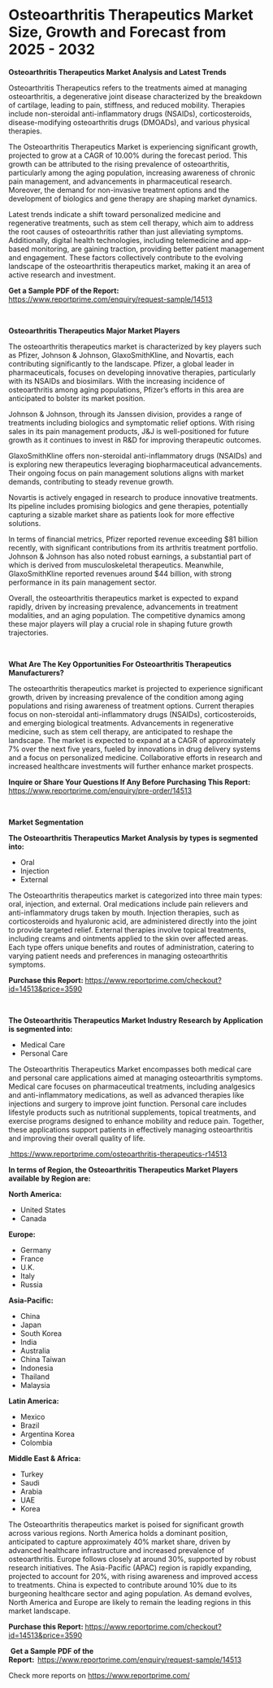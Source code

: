 <p><h1>Osteoarthritis Therapeutics Market Size, Growth and Forecast from 2025 - 2032</h1></p><p><strong>Osteoarthritis Therapeutics Market Analysis and Latest Trends</strong></p>
<p><p>Osteoarthritis Therapeutics refers to the treatments aimed at managing osteoarthritis, a degenerative joint disease characterized by the breakdown of cartilage, leading to pain, stiffness, and reduced mobility. Therapies include non-steroidal anti-inflammatory drugs (NSAIDs), corticosteroids, disease-modifying osteoarthritis drugs (DMOADs), and various physical therapies. </p><p>The Osteoarthritis Therapeutics Market is experiencing significant growth, projected to grow at a CAGR of 10.00% during the forecast period. This growth can be attributed to the rising prevalence of osteoarthritis, particularly among the aging population, increasing awareness of chronic pain management, and advancements in pharmaceutical research. Moreover, the demand for non-invasive treatment options and the development of biologics and gene therapy are shaping market dynamics.</p><p>Latest trends indicate a shift toward personalized medicine and regenerative treatments, such as stem cell therapy, which aim to address the root causes of osteoarthritis rather than just alleviating symptoms. Additionally, digital health technologies, including telemedicine and app-based monitoring, are gaining traction, providing better patient management and engagement. These factors collectively contribute to the evolving landscape of the osteoarthritis therapeutics market, making it an area of active research and investment.</p></p>
<p><strong>Get a Sample PDF of the Report:&nbsp;</strong> <a href="https://www.reportprime.com/enquiry/request-sample/14513?utm_campaign=2866&utm_medium=2&utm_source=Github&utm_content=ia&utm_term=20032025&utm_id=osteoarthritis-therapeutics">https://www.reportprime.com/enquiry/request-sample/14513</a></p>
<p>&nbsp;</p>
<p><strong>Osteoarthritis Therapeutics Major Market Players</strong></p>
<p><p>The osteoarthritis therapeutics market is characterized by key players such as Pfizer, Johnson & Johnson, GlaxoSmithKline, and Novartis, each contributing significantly to the landscape. Pfizer, a global leader in pharmaceuticals, focuses on developing innovative therapies, particularly with its NSAIDs and biosimilars. With the increasing incidence of osteoarthritis among aging populations, Pfizer’s efforts in this area are anticipated to bolster its market position.</p><p>Johnson & Johnson, through its Janssen division, provides a range of treatments including biologics and symptomatic relief options. With rising sales in its pain management products, J&J is well-positioned for future growth as it continues to invest in R&D for improving therapeutic outcomes.</p><p>GlaxoSmithKline offers non-steroidal anti-inflammatory drugs (NSAIDs) and is exploring new therapeutics leveraging biopharmaceutical advancements. Their ongoing focus on pain management solutions aligns with market demands, contributing to steady revenue growth.</p><p>Novartis is actively engaged in research to produce innovative treatments. Its pipeline includes promising biologics and gene therapies, potentially capturing a sizable market share as patients look for more effective solutions.</p><p>In terms of financial metrics, Pfizer reported revenue exceeding $81 billion recently, with significant contributions from its arthritis treatment portfolio. Johnson & Johnson has also noted robust earnings, a substantial part of which is derived from musculoskeletal therapeutics. Meanwhile, GlaxoSmithKline reported revenues around $44 billion, with strong performance in its pain management sector.</p><p>Overall, the osteoarthritis therapeutics market is expected to expand rapidly, driven by increasing prevalence, advancements in treatment modalities, and an aging population. The competitive dynamics among these major players will play a crucial role in shaping future growth trajectories.</p></p>
<p>&nbsp;</p>
<p><strong>What Are The Key Opportunities For Osteoarthritis Therapeutics Manufacturers?</strong></p>
<p><p>The osteoarthritis therapeutics market is projected to experience significant growth, driven by increasing prevalence of the condition among aging populations and rising awareness of treatment options. Current therapies focus on non-steroidal anti-inflammatory drugs (NSAIDs), corticosteroids, and emerging biological treatments. Advancements in regenerative medicine, such as stem cell therapy, are anticipated to reshape the landscape. The market is expected to expand at a CAGR of approximately 7% over the next five years, fueled by innovations in drug delivery systems and a focus on personalized medicine. Collaborative efforts in research and increased healthcare investments will further enhance market prospects.</p></p>
<p><strong>Inquire or Share Your Questions If Any Before Purchasing This Report:</strong> <a href="https://www.reportprime.com/enquiry/pre-order/14513?utm_campaign=2866&utm_medium=2&utm_source=Github&utm_content=ia&utm_term=20032025&utm_id=osteoarthritis-therapeutics">https://www.reportprime.com/enquiry/pre-order/14513</a></p>
<p>&nbsp;</p>
<p><strong>Market Segmentation</strong></p>
<p><strong>The Osteoarthritis Therapeutics Market Analysis by types is segmented into:</strong></p>
<p><ul><li>Oral</li><li>Injection</li><li>External</li></ul></p>
<p><p>The Osteoarthritis therapeutics market is categorized into three main types: oral, injection, and external. Oral medications include pain relievers and anti-inflammatory drugs taken by mouth. Injection therapies, such as corticosteroids and hyaluronic acid, are administered directly into the joint to provide targeted relief. External therapies involve topical treatments, including creams and ointments applied to the skin over affected areas. Each type offers unique benefits and routes of administration, catering to varying patient needs and preferences in managing osteoarthritis symptoms.</p></p>
<p><strong>Purchase this Report:&nbsp;</strong><a href="https://www.reportprime.com/checkout?id=14513&price=3590&utm_campaign=2866&utm_medium=2&utm_source=Github&utm_content=ia&utm_term=20032025&utm_id=osteoarthritis-therapeutics">https://www.reportprime.com/checkout?id=14513&price=3590</a></p>
<p>&nbsp;</p>
<p><strong>The Osteoarthritis Therapeutics Market Industry Research by Application is segmented into:</strong></p>
<p><ul><li>Medical Care</li><li>Personal Care</li></ul></p>
<p><p>The Osteoarthritis Therapeutics Market encompasses both medical care and personal care applications aimed at managing osteoarthritis symptoms. Medical care focuses on pharmaceutical treatments, including analgesics and anti-inflammatory medications, as well as advanced therapies like injections and surgery to improve joint function. Personal care includes lifestyle products such as nutritional supplements, topical treatments, and exercise programs designed to enhance mobility and reduce pain. Together, these applications support patients in effectively managing osteoarthritis and improving their overall quality of life.</p></p>
<p><a href="https://www.reportprime.com/osteoarthritis-therapeutics-r14513?utm_campaign=2866&utm_medium=2&utm_source=Github&utm_content=ia&utm_term=20032025&utm_id=osteoarthritis-therapeutics">&nbsp;https://www.reportprime.com/osteoarthritis-therapeutics-r14513</a></p>
<p><strong>In terms of Region, the Osteoarthritis Therapeutics Market Players available by Region are:</strong></p>
<p>
    <p> <strong> North America: </strong>
        <ul>
            <li>United States</li>
            <li>Canada</li>
        </ul>
        </p> 
    <p> <strong> Europe: </strong>
        <ul>
            <li>Germany</li>
            <li>France</li>
            <li>U.K.</li>
            <li>Italy</li>
            <li>Russia</li>
        </ul>
        </p> 
    <p> <strong> Asia-Pacific: </strong>
        <ul>
            <li>China</li>
            <li>Japan</li>
            <li>South Korea</li>
            <li>India</li>
            <li>Australia</li>
            <li>China Taiwan</li>
            <li>Indonesia</li>
            <li>Thailand</li>
            <li>Malaysia</li>
        </ul>
        </p> 
    <p> <strong> Latin America: </strong>
        <ul>
            <li>Mexico</li>
            <li>Brazil</li>
            <li>Argentina Korea</li>
            <li>Colombia</li>
        </ul>
        </p> 
    <p> <strong> Middle East & Africa: </strong>
        <ul>
            <li>Turkey</li>
            <li>Saudi</li>
            <li>Arabia</li>
            <li>UAE</li>
            <li>Korea</li>
        </ul>
    </p>
    </p>
<p><p>The Osteoarthritis therapeutics market is poised for significant growth across various regions. North America holds a dominant position, anticipated to capture approximately 40% market share, driven by advanced healthcare infrastructure and increased prevalence of osteoarthritis. Europe follows closely at around 30%, supported by robust research initiatives. The Asia-Pacific (APAC) region is rapidly expanding, projected to account for 20%, with rising awareness and improved access to treatments. China is expected to contribute around 10% due to its burgeoning healthcare sector and aging population. As demand evolves, North America and Europe are likely to remain the leading regions in this market landscape.</p></p>
<p><strong>Purchase this Report: </strong><a href="https://www.reportprime.com/checkout?id=14513&price=3590&utm_campaign=2866&utm_medium=2&utm_source=Github&utm_content=ia&utm_term=20032025&utm_id=osteoarthritis-therapeutics">https://www.reportprime.com/checkout?id=14513&price=3590</a></p>
<p>&nbsp;<strong>Get a Sample PDF of the Report:&nbsp;&nbsp;</strong><a href="https://www.reportprime.com/enquiry/request-sample/14513?utm_campaign=2866&utm_medium=2&utm_source=Github&utm_content=ia&utm_term=20032025&utm_id=osteoarthritis-therapeutics">https://www.reportprime.com/enquiry/request-sample/14513</a></p>
<p><strong></strong></p>
<p>Check more reports on <a href="https://www.reportprime.com/?utm_campaign=2866&utm_medium=2&utm_source=Github&utm_content=ia&utm_term=20032025&utm_id=osteoarthritis-therapeutics">https://www.reportprime.com/</a></p>